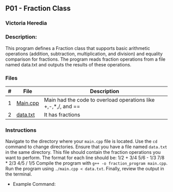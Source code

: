 ## P01 - Fraction Class
### Victoria Heredia
### Description:
This program defines a Fraction class that supports basic arithmetic operations (addition, subtraction, multiplication, and division) and equality comparison for fractions. The program reads fraction operations from a file named data.txt and outputs the results of these operations.



### Files

|   #   | File             | Description                                        |
| :---: | ---------------- | -------------------------------------------------- |
|   1   | [Main.cpp](./main.cpp)         | Main had the code to overload operations like +,-,*,/, and ==      |
|   2   | [data.txt](./data.txt)| It has fractions        |

### Instructions
Navigate to the directory where your `main.cpp` file is located. Use the `cd` command to change directories. Ensure that you have a file named `data.txt` in the same directory. This file should contain the fraction operations you want to perform. The format for each line should be: 
1/2 + 3/4
5/6 - 1/3
7/8 * 2/3
4/5 / 1/5
Compile the program with `g++ -o fraction_program main.cpp`. Run the program using `./main.cpp < data.txt`. Finally, review the output in the terminal.

- Example Command:
    

